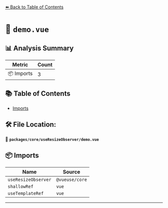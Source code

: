 [⬅️ Back to Table of Contents](../../../index.md)

# 📄 `demo.vue`

## 📊 Analysis Summary

| Metric | Count |
|--------|-------|
| 📦 Imports | 3 |

## 📚 Table of Contents

- [Imports](#imports)

## 🛠️ File Location:
📂 **`packages/core/useResizeObserver/demo.vue`**

## 📦 Imports

| Name | Source |
|------|--------|
| `useResizeObserver` | `@vueuse/core` |
| `shallowRef` | `vue` |
| `useTemplateRef` | `vue` |


---